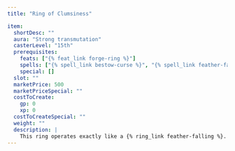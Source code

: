 ```yaml
---
title: "Ring of Clumsiness"

item:
  shortDesc: ""
  aura: "Strong transmutation"
  casterLevel: "15th"
  prerequisites:
    feats: ["{% feat_link forge-ring %}"]
    spells: ["{% spell_link bestow-curse %}", "{% spell_link feather-fall %}"]
    special: []
  slot: ""
  marketPrice: 500
  marketPriceSpecial: ""
  costToCreate:
    gp: 0
    xp: 0
  costToCreateSpecial: ""
  weight: ""
  description: |
    This ring operates exactly like a {% ring_link feather-falling %}. However, it also makes the wearer clumsy. She takes a -4 penalty to Dexterity and has a 20% chance of spell failure when trying to cast any arcane spell that has a somatic component. (This chance of spell failure stacks with other arcane spell failure chances.)
---
```

